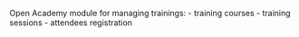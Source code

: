 Open Academy module for managing trainings:
            - training courses
            - training sessions
            - attendees registration
